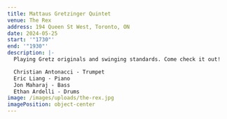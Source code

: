 ```yaml
---
title: Mattaus Gretzinger Quintet
venue: The Rex
address: 194 Queen St West, Toronto, ON
date: 2024-05-25
start: '"1730"'
end: '"1930"'
description: |-
  Playing Gretz originals and swinging standards. Come check it out!

  Christian Antonacci - Trumpet
  Eric Liang - Piano
  Jon Maharaj - Bass
  Ethan Ardelli - Drums
image: /images/uploads/the-rex.jpg
imagePosition: object-center
---
```

